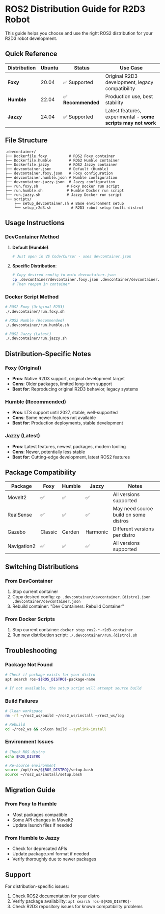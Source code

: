 # ROS2 Distribution Guide for R2D3 Robot

This guide helps you choose and use the right ROS2 distribution for your R2D3 robot development.

## Quick Reference

| Distribution | Ubuntu | Status | Use Case |
|--------------|--------|--------|----------|
| **Foxy** | 20.04 | ✅ Supported | Original R2D3 development, legacy compatibility |
| **Humble** | 22.04 | ✅ **Recommended** | Production use, best stability |
| **Jazzy** | 24.04 | ✅ Supported | Latest features, experimental - **some scripts may not work** |

## File Structure

```
.devcontainer/
├── Dockerfile.foxy          # ROS2 Foxy container
├── Dockerfile.humble        # ROS2 Humble container  
├── Dockerfile.jazzy         # ROS2 Jazzy container
├── devcontainer.json        # Default (Humble)
├── devcontainer.foxy.json   # Foxy configuration
├── devcontainer.humble.json # Humble configuration
├── devcontainer.jazzy.json  # Jazzy configuration
├── run.foxy.sh             # Foxy Docker run script
├── run.humble.sh           # Humble Docker run script
├── run.jazzy.sh            # Jazzy Docker run script
└── scripts/
    ├── setup_devcontainer.sh # Base environment setup
    └── setup_r2d3.sh         # R2D3 robot setup (multi-distro)
```

## Usage Instructions

### DevContainer Method

1. **Default (Humble)**:
   ```bash
   # Just open in VS Code/Cursor - uses devcontainer.json
   ```

2. **Specific Distribution**:
   ```bash
   # Copy desired config to main devcontainer.json
   cp .devcontainer/devcontainer.foxy.json .devcontainer/devcontainer.json
   # Then reopen in container
   ```

### Docker Script Method

```bash
# ROS2 Foxy (Original R2D3)
./.devcontainer/run.foxy.sh

# ROS2 Humble (Recommended)
./.devcontainer/run.humble.sh

# ROS2 Jazzy (Latest)
./.devcontainer/run.jazzy.sh
```

## Distribution-Specific Notes

### Foxy (Original)
- **Pros**: Native R2D3 support, original development target
- **Cons**: Older packages, limited long-term support
- **Best for**: Reproducing original R2D3 behavior, legacy systems

### Humble (Recommended)
- **Pros**: LTS support until 2027, stable, well-supported
- **Cons**: Some newer features not available
- **Best for**: Production deployments, stable development

### Jazzy (Latest)
- **Pros**: Latest features, newest packages, modern tooling
- **Cons**: Newer, potentially less stable
- **Best for**: Cutting-edge development, latest ROS2 features

## Package Compatibility

| Package | Foxy | Humble | Jazzy | Notes |
|---------|------|--------|-------|-------|
| MoveIt2 | ✅ | ✅ | ✅ | All versions supported |
| RealSense | ✅ | ✅ | ✅ | May need source build on some distros |
| Gazebo | Classic | Garden | Harmonic | Different versions per distro |
| Navigation2 | ✅ | ✅ | ✅ | All versions supported |

## Switching Distributions

### From DevContainer
1. Stop current container
2. Copy desired config: `cp .devcontainer/devcontainer.{distro}.json .devcontainer/devcontainer.json`
3. Rebuild container: "Dev Containers: Rebuild Container"

### From Docker Scripts
1. Stop current container: `docker stop ros2-*-r2d3-container`
2. Run new distribution script: `./.devcontainer/run.{distro}.sh`

## Troubleshooting

### Package Not Found
```bash
# Check if package exists for your distro
apt search ros-${ROS_DISTRO}-package-name

# If not available, the setup script will attempt source build
```

### Build Failures
```bash
# Clean workspace
rm -rf ~/ros2_ws/build ~/ros2_ws/install ~/ros2_ws/log

# Rebuild
cd ~/ros2_ws && colcon build --symlink-install
```

### Environment Issues
```bash
# Check ROS distro
echo $ROS_DISTRO

# Re-source environment
source /opt/ros/${ROS_DISTRO}/setup.bash
source ~/ros2_ws/install/setup.bash
```

## Migration Guide

### From Foxy to Humble
- Most packages compatible
- Some API changes in MoveIt2
- Update launch files if needed

### From Humble to Jazzy  
- Check for deprecated APIs
- Update package.xml format if needed
- Verify thoroughly due to newer packages

## Support

For distribution-specific issues:
1. Check ROS2 documentation for your distro
2. Verify package availability: `apt search ros-${ROS_DISTRO}-`
3. Check R2D3 repository issues for known compatibility problems
